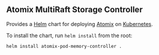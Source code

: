 <!--
SPDX-FileCopyrightText: 2022-present Intel Corporation
SPDX-License-Identifier: Apache-2.0
-->

## Atomix MultiRaft Storage Controller

Provides a [Helm] chart for deploying [Atomix] on [Kubernetes].

To install the chart, run `helm install` from the root:

```bash
helm install atomix-pod-memory-controller .
```

[Helm]: https://helm.sh/
[Kubernetes]: https://kubernetes.io
[Atomix]: https://atomix.io
